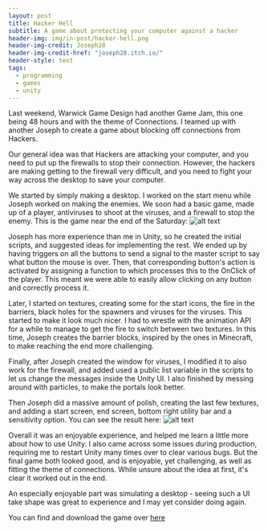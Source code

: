 ```yaml
---
layout: post
title: Hacker Hell
subtitle: A game about protecting your computer against a hacker
header-img: img/in-post/hacker-hell.png
header-img-credit: Joseph28
header-img-credit-href: "joseph28.itch.io/"
header-style: text
tags:
  - programming
  - games
  - unity
---
```


Last weekend, Warwick Game Design had another Game Jam, this one being 48 hours and with the theme of Connections. I teamed up with another Joseph to create a game about blocking off connections from Hackers.

Our general idea was that Hackers are attacking your computer, and you need to put up the firewalls to stop their connection. However, the hackers are making getting to the firewall very difficult, and you need to fight your way across the desktop to save your computer.

We started by simply making a desktop. I worked on the start menu while Joseph worked on making the enemies. We soon had a basic game, made up of a player, antiviruses to shoot at the viruses, and a firewall to stop the enemy. This is the game near the end of the Saturday:
![alt text](https://black-photon.github.io/images/hacker-hell-early.png "Gameplay from the halfway through")

Joseph has more experience than me in Unity, so he created the initial scripts, and suggested ideas for implementing the rest. We ended up by having triggers on all the buttons to send a signal to the master script to say what button the mouse is over. Then, that corresponding button's action is activated by assigning a function to which processes this to the OnClick of the player. This meant we were able to easily allow clicking on any button and correctly process it.

Later, I started on textures, creating some for the start icons, the fire in the barriers, black holes for the spawners and viruses for the viruses. This started to make it look much nicer. I had to wrestle with the animation API for a while to manage to get the fire to switch between two textures. In this time, Joseph creates the barrier blocks, inspired by the ones in Minecraft, to make reaching the end more challenging.

Finally, after Joseph created the window for viruses, I modified it to also work for the firewall, and added used a public list variable in the scripts to let us change the messages inside the Unity UI. I also finished by messing around with particles, to make the portals look better.

Then Joseph did a massive amount of polish, creating the last few textures, and adding a start screen, end screen, bottom right utility bar and a sensitivity option. You can see the result here:
![alt text](https://black-photon.github.io/images/hacker-hell-game.png "Gameplay from the final game")

Overall it was an enjoyable experience, and helped me learn a little more about how to use Unity. I also came across some issues during production, requiring me to restart Unity many times over to clear various bugs. But the final game both looked good, and is enjoyable, yet challenging, as well as fitting the theme of connections. While unsure about the idea at first, it's clear it worked out in the end.

An especially enjoyable part was simulating a desktop - seeing such a UI take shape was great to experience and I may yet consider doing again.

You can find and download the game over [here](https://itch.io/jam/wgd-2019-20-games/rate/677595)
